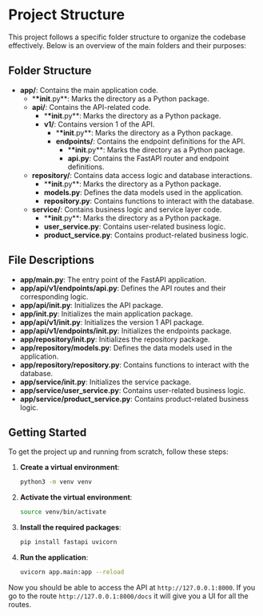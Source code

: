 # Project Structure

This project follows a specific folder structure to organize the codebase effectively. Below is an overview of the main folders and their purposes:

## Folder Structure

- **app/**: Contains the main application code.
  - \***\*init**.py\*\*: Marks the directory as a Python package.
  - **api/**: Contains the API-related code.
    - \***\*init**.py\*\*: Marks the directory as a Python package.
    - **v1/**: Contains version 1 of the API.
      - \***\*init**.py\*\*: Marks the directory as a Python package.
      - **endpoints/**: Contains the endpoint definitions for the API.
        - \***\*init**.py\*\*: Marks the directory as a Python package.
        - **api.py**: Contains the FastAPI router and endpoint definitions.
  - **repository/**: Contains data access logic and database interactions.
    - \***\*init**.py\*\*: Marks the directory as a Python package.
    - **models.py**: Defines the data models used in the application.
    - **repository.py**: Contains functions to interact with the database.
  - **service/**: Contains business logic and service layer code.
    - \***\*init**.py\*\*: Marks the directory as a Python package.
    - **user_service.py**: Contains user-related business logic.
    - **product_service.py**: Contains product-related business logic.

## File Descriptions

- **app/main.py**: The entry point of the FastAPI application.
- **app/api/v1/endpoints/api.py**: Defines the API routes and their corresponding logic.
- **app/api/**init**.py**: Initializes the API package.
- **app/**init**.py**: Initializes the main application package.
- **app/api/v1/**init**.py**: Initializes the version 1 API package.
- **app/api/v1/endpoints/**init**.py**: Initializes the endpoints package.
- **app/repository/**init**.py**: Initializes the repository package.
- **app/repository/models.py**: Defines the data models used in the application.
- **app/repository/repository.py**: Contains functions to interact with the database.
- **app/service/**init**.py**: Initializes the service package.
- **app/service/user_service.py**: Contains user-related business logic.
- **app/service/product_service.py**: Contains product-related business logic.

## Getting Started

To get the project up and running from scratch, follow these steps:

1. **Create a virtual environment**:

   ```bash
   python3 -m venv venv
   ```

2. **Activate the virtual environment**:

   ```bash
   source venv/bin/activate
   ```

3. **Install the required packages**:

   ```bash
   pip install fastapi uvicorn
   ```

4. **Run the application**:
   ```bash
   uvicorn app.main:app --reload
   ```

Now you should be able to access the API at `http://127.0.0.1:8000`.
If you go to the route `http://127.0.0.1:8000/docs` it will give you a UI for all the routes.
